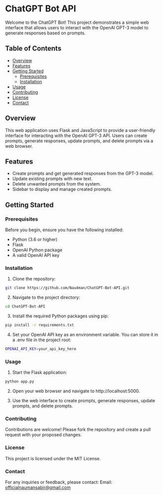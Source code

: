 # ChatGPT Bot API

Welcome to the ChatGPT Bot! This project demonstrates a simple web interface that allows users to interact with the OpenAI GPT-3 model to generate responses based on prompts.

## Table of Contents

- [Overview](#overview)
- [Features](#features)
- [Getting Started](#getting-started)
  - [Prerequisites](#prerequisites)
  - [Installation](#installation)
- [Usage](#usage)
- [Contributing](#contributing)
- [License](#license)
- [Contact](#contact)

## Overview <a name="overview"></a>

This web application uses Flask and JavaScript to provide a user-friendly interface for interacting with the OpenAI GPT-3 API. Users can create prompts, generate responses, update prompts, and delete prompts via a web browser.

## Features <a name="features"></a>

- Create prompts and get generated responses from the GPT-3 model.
- Update existing prompts with new text.
- Delete unwanted prompts from the system.
- Sidebar to display and manage created prompts.

## Getting Started <a name="getting-started"></a>

### Prerequisites <a name="prerequisites"></a>

Before you begin, ensure you have the following installed:

- Python (3.6 or higher)
- Flask
- OpenAI Python package
- A valid OpenAI API key

### Installation <a name="installation"></a>

1. Clone the repository:

```bash
git clone https://github.com/Nau4man/ChatGPT-Bot-API.git
```

2. Navigate to the project directory:
```bash
cd ChatGPT-Bot-API
```
3. Install the required Python packages using pip:
```bash
pip install -r requirements.txt
```
4. Set your OpenAI API key as an environment variable. You can store it in a .env file in the project root:
```bash
OPENAI_API_KEY=your_api_key_here
```
### Usage <a name="usage"></a>
1. Start the Flask application:
```bash
python app.py
```
2. Open your web browser and navigate to http://localhost:5000.

3. Use the web interface to create prompts, generate responses, update prompts, and delete prompts.

### Contributing <a name="contributing"></a>
Contributions are welcome! Please fork the repository and create a pull request with your proposed changes.

### License <a name="license"></a>
This project is licensed under the MIT License.

### Contact <a name="contact"></a>

For any inquiries or feedback, please contact:
Email: officialnaumansabir@gmail.com


